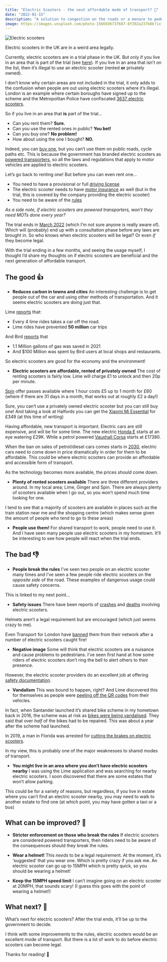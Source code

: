 ```yaml
---
title: "Electric Scooters - the next affordable mode of transport? 🛴"
date: "2022-01-15"
description: "A solution to congestion on the roads or a menace to pedestrians?"
image: https://images.unsplash.com/photo-1566936737687-8f392a237b8b?ixlib=rb-1.2.1&ixid=MnwxMjA3fDB8MHxwaG90by1wYWdlfHx8fGVufDB8fHx8&auto=format&fit=crop&w=2340&q=80
---
```


![Electric scooters](https://images.unsplash.com/photo-1566936737687-8f392a237b8b?ixlib=rb-1.2.1&ixid=MnwxMjA3fDB8MHxwaG90by1wYWdlfHx8fGVufDB8fHx8&auto=format&fit=crop&w=2340&q=80)

Electric scooters in the UK are in a weird area legally.

Currently, electric scooters are in a trial phase in the UK. But only if you live in an area that is part of the trial (see [here](https://www.gov.uk/guidance/e-scooter-trials-guidance-for-users#trial-areas)). If you live in an area that isn’t on the list, then it’s illegal to use an electric scooter (rented **or** privately owned).

I don’t know why certain areas are not included in the trial, it only adds to the confusion when people are out using electric scooters where it’s illegal. London is an example where certain boroughs have signed up to the scheme and the Metropolitan Police have confiscated [3637 electric scooters](https://news.met.police.uk/news/appeal-to-e-scooter-retailers-in-run-up-to-christmas-438581).

So if you live in an area that **is** part of the trial…

* Can you rent them? **Sure.**
* Can you use the rented ones in public? **You bet!**
* Can you buy one? **No problem!**
* How about using the one I bought? **NO.**

Indeed, you can [buy one](https://www.halfords.com/scooters/electric-scooters/xiaomi-mi-pro-2-electric-scooter---black-439670.html), but you can’t use them on public roads, cycle paths etc. This is because the government has branded electric scooters as [powered transporters](https://www.gov.uk/government/publications/powered-transporters/information-sheet-guidance-on-powered-transporters), so all the laws and regulations that apply to motor vehicles are applied to electric scooters.

Let’s go back to renting one! But before you can even rent one…

* You need to have a provisional or full [driving license](https://www.gov.uk/guidance/e-scooter-trials-guidance-for-users#driving-licences)
* The electric scooter needs to have [motor insurance](https://www.gov.uk/guidance/e-scooter-trials-guidance-for-users#insurance) as well (but in the trial, this is covered by the company providing the electric scooter)
* You need to be aware of the [rules](https://www.gov.uk/guidance/e-scooter-trials-guidance-for-users#other-safety-rules-for-trial-e-scooter-users)

_As a side note, if electric scooters are powered transporters, won’t they need MOTs done every year?_

The trial ends in [March 2022](https://www.rac.co.uk/drive/news/motoring-news/dithering-and-delay-on-e-scooter-trials-prompts-new-safety-fears/) (which I’m not sure anyone is really aware of). Which will (probably) end up with a consultation phase before any laws are brought in. So who knows when electric scooters will be legal? Or even _if_ they become legal.

With the trial ending in a few months, and seeing the usage myself, I thought I’d share my thoughts on if electric scooters are beneficial and the next generation of affordable transport.

## The good 👍 

* **Reduces carbon in towns and cities**
An interesting challenge is to get people out of the car and using other methods of transportation. And it seems electric scooters are doing just that.

Lime [reports](https://www.li.me/second-street/lime-celebrates-car-free-day-and-eu-mobility-week-by-promoting-sustainable-transportation-worldwide) that:
* Every 4 lime rides takes a car off the road.
* Lime rides have prevented **50 million** car trips 

And Bird [reports](https://www.bird.co/blog/bird-riders-spent-100m-cities-saved-1m-gallons-gas-2021/) that
* 1.1 Million gallons of gas was saved in 2021
* And $100 Million was spent by Bird users at local shops and restaurants.

So electric scooters are good for the economy and the environment!

* **Electric scooters are affordable, rented of privately owned**
The cost of renting scooters is fairly low. Lime will charge £1 to unlock and then 20p per minute.

[Spin](https://www.spin.app/uk-city/milton-keynes) offer passes available where 1 hour costs £5 up to 1 month for £60 (where if there are 31 days in a month, that works out at roughly £2 a day!)

Sure, you can’t use a privately owned electric scooter but you can still buy one! And taking a look at Halfords you can get the [Xiaomi Mi Essential](https://www.halfords.com/scooters/electric-scooters/xiaomi-mi-essential-electric-scooter---black-439662.html) for £349 (at this time of writing)

Having affordable, new transport is important. Electric cars are still expensive, and will be for some time. The new electric [Honda E](https://www.honda.co.uk/cars/new/honda-e/overview.html) starts at an eye watering £29K. While a petrol powered [Vauxhall Corsa](https://store.vauxhall.co.uk/trim/configurable/corsa-5-door/) starts at £17380. 

When the ban on sales of petrol/diesel cars comes starts in [2030](https://www.gov.uk/government/consultations/consulting-on-ending-the-sale-of-new-petrol-diesel-and-hybrid-cars-and-vans), electric cars need to come down in price dramatically in order for them to be affordable. This could be where electric scooters can provide an affordable and accessible form of transport.

As the technology becomes more available, the prices _should_ come down.

* **Plenty of rented scooters available**
There are three different providers around. In my local area; Lime, Ginger and Spin. There are always plenty of scooters available when I go out, so you won’t spend much time looking for one.

I tend to see that a majority of scooters are available in places such as the train station near me and the shopping centre (which makes sense given the amount of people who tend to go to these areas)

* **People use them!**
For shared transport to work, people need to use it. And I have seen many people use electric scooters in my hometown. It’ll be interesting to see how  people will react when the trial ends.

## The bad 👎

* **People break the rules**
I’ve seen two people on an electric scooter many times and I’ve seen a few people ride electric scooters on the _opposite side_ of the road. These examples of dangerous usage could cause safety concerns.

This is linked to my next point…

* **Safety issues**
There have been reports of [crashes](https://www.bbc.co.uk/news/uk-england-london-55015277) and [deaths](https://www.bbc.co.uk/news/uk-england-london-57913102) involving electric scooters.

Helmets aren’t a legal requirement but are encouraged (which just seems crazy to me).

Even Transport for London have [banned](https://www.bbc.co.uk/news/uk-england-london-59579626) them from their network after a number of electric scooters caught fire!

* **Negative image**
Some will think that electric scooters are a nuisance and cause problems to pedestrians. I’ve seen first hand at how some riders of electric scooters don’t ring the bell to alert others to their presence.

However, the electric scooter providers do an excellent job at offering [safety documentation](https://www.spin.app/safety).

* **Vandalism**
This was bound to happen, right? And Lime discovered this for themselves as people were [peeling off the QR codes](https://www.bbc.co.uk/news/technology-58680605) from their vehicles.

In fact, when Santander launched it’s shared bike scheme in my hometown back in 2016, the scheme was at risk as [bikes were being vandalised](https://www.santander.co.uk/about-santander/media-centre/press-releases/milton-keynes-santander-cycle-hire-scheme-at-risk-as). They said that over _half_ of the bikes had to be repaired. This was about a year after the scheme had launched.

In 2019, a man in Florida was arrested for [cutting the brakes on electric scooters](https://www.bbc.co.uk/news/world-us-canada-49909732).

In my view, this is probably one of the major weaknesses to shared modes of transport.

* **You might live in an area where you don’t have electric scooters nearby**
I was using the Lime application and was searching for nearby electric scooters. I soon discovered that there are some estates that won’t allow parking.

This could be for a variety of reasons, but regardless, if you live in estate where you can’t find an electric scooter nearby, you may need to walk to another estate to find one (at which point, you may have gotten a taxi or a bus)

## What can be improved? 🤔 

* **Stricter enforcement on those who break the rules**
If electric scooters are considered powered transporters, then riders need to be aware of the consequences should they break the rules.

* **Wear a helmet!**
This _needs_ to be a legal requirement. At the moment, it’s ‘suggested’ that you wear one. Which is pretty crazy if you ask me. An electric scooter can go up to 15MPH which is pretty quick, so you should be wearing a helmet!

* **Keep the 15MPH speed limit**
I can’t imagine going on an electric scooter at 20MPH, that sounds scary! (I guess this goes with the point of wearing a helmet!)

## What next? 🛴

What’s next for electric scooters? After the trial ends, it’ll be up to the government to decide.

I think with some improvements to the rules, electric scooters would be an excellent mode of transport. But there is a lot of work to do before electric scooters can become legal.

Thanks for reading! 👏